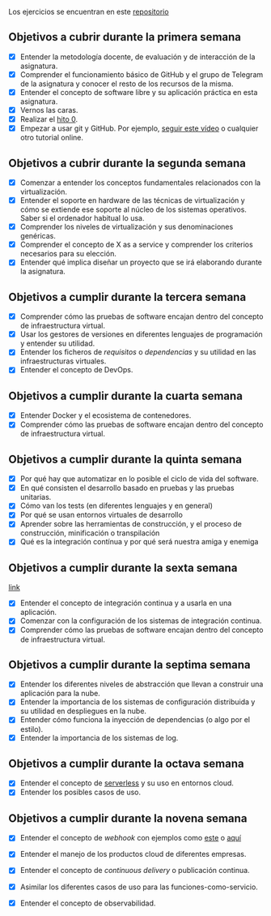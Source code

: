 Los ejercicios se encuentran en este [repositorio](https://github.com/morevi/iv-ejercicios)

## Objetivos a cubrir durante la primera semana

- [x] Entender la metodología docente, de evaluación y de interacción de la asignatura.
- [x] Comprender el funcionamiento básico de GitHub y el grupo de Telegram de la asignatura y conocer el resto de los recursos de la misma.
- [x] Entender el concepto de software libre y su aplicación práctica en esta asignatura.
- [x] Vernos las caras.
- [x] Realizar el [hito 0](http://jj.github.io/IV/documentos/proyecto/0.Repositorio).
- [x] Empezar a usar git y GitHub. Por ejemplo, [seguir este vídeo](https://www.youtube.com/watch?v=gmXyJI01qa8) o cualquier otro tutorial online.

## Objetivos a cubrir durante la segunda semana

- [x] Comenzar a entender los conceptos fundamentales relacionados con la virtualización.
- [x] Entender el soporte en hardware de las técnicas de virtualización y cómo se extiende ese soporte al núcleo de los sistemas operativos. Saber si el ordenador habitual lo usa.
- [x] Comprender los niveles de virtualización y sus denominaciones genéricas.
- [x] Comprender el concepto de X as a service y comprender los criterios necesarios para su elección.
- [x] Entender qué implica diseñar un proyecto que se irá elaborando durante la asignatura.

## Objetivos a cumplir durante la tercera semana
- [x] Comprender cómo las pruebas de software encajan dentro del concepto de infraestructura virtual.
- [x] Usar los gestores de versiones en diferentes lenguajes de programación y entender su utilidad.
- [x] Entender los ficheros de *requisitos* o *dependencias* y su utilidad en las infraestructuras virtuales.
- [x] Entender el concepto de DevOps.

## Objetivos a cumplir durante la cuarta semana
- [x] Entender Docker y el ecosistema de contenedores.
- [x] Comprender cómo las pruebas de software encajan dentro del concepto de infraestructura virtual.

## Objetivos a cumplir durante la quinta semana
- [x] Por qué hay que automatizar en lo posible el ciclo de vida del software.
- [x] En qué consisten el desarrollo basado en pruebas y las pruebas unitarias.
- [x] Cómo van los tests (en diferentes lenguajes y en general)
- [x] Por qué se usan entornos virtuales de desarrollo
- [x] Aprender sobre las herramientas de construcción, y el proceso de construcción, minificación o transpilación
- [x] Qué es la integración contínua y por qué será nuestra amiga y enemiga

## Objetivos a cumplir durante la sexta semana
[link](https://github.com/morevi/iv-ejercicios/blob/main/ci.md)
- [x] Entender el concepto de integración continua y a usarla en una aplicación.
- [x] Comenzar con la configuración de los sistemas de integración continua.
- [x] Comprender cómo las pruebas de software encajan dentro del concepto de infraestructura virtual.

## Objetivos a cumplir durante la septima semana
- [x] Entender los diferentes niveles de abstracción que llevan a construir una aplicación para la nube.
- [x] Entender la importancia de los sistemas de configuración distribuida y su utilidad en despliegues en la nube.
- [x] Entender cómo funciona la inyección de dependencias (o algo por el estilo).
- [x] Entender la importancia de los sistemas de log.

## Objetivos a cumplir durante la octava semana
- [x] Entender el concepto de [serverless](http://jj.github.io/IV/documentos/temas/Serverless) y su uso en entornos cloud.
- [x] Entender los posibles casos de uso.

## Objetivos a cumplir durante la novena semana
- [x] Entender el concepto de *webhook* con ejemplos como [este](https://docs.github.com/es/free-pro-team@latest/actions/reference/events-that-trigger-workflows#workflow_dispatch) o [aquí](https://github.community/t/triggering-actions-by-other-repository-webhooks/16295/3)
- [x] Entender el manejo de los productos cloud de diferentes empresas.
- [x] Entender el concepto de *continuous delivery* o publicación continua.
- [x] Asimilar los diferentes casos de uso para las funciones-como-servicio.
- [x] Entender el concepto de observabilidad.

